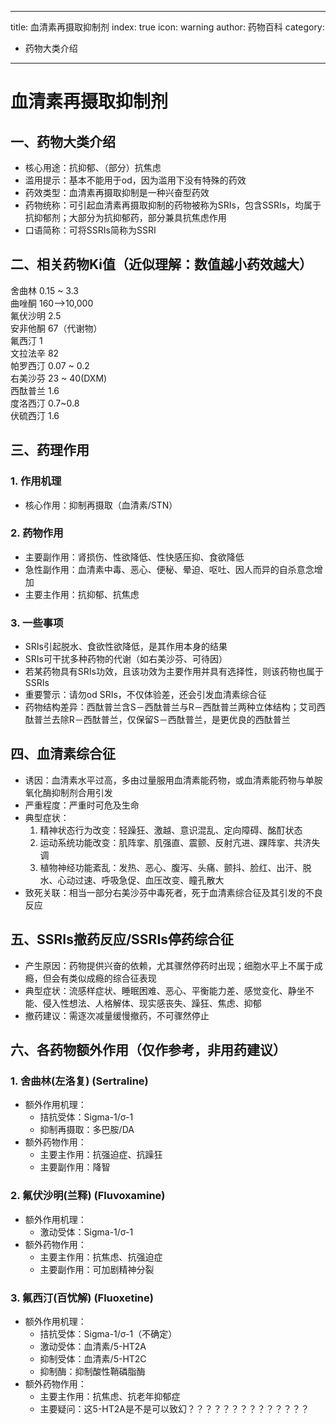 
---
title: 血清素再摄取抑制剂
index: true
icon: warning
author: 药物百科
category:
  - 药物大类介绍
---

# 血清素再摄取抑制剂
## 一、药物大类介绍
- 核心用途：抗抑郁、（部分）抗焦虑
- 滥用提示：基本不能用于od，因为滥用下没有特殊的药效
- 药效类型：血清素再摄取抑制是一种兴奋型药效
- 药物统称：可引起血清素再摄取抑制的药物被称为SRIs，包含SSRIs，均属于抗抑郁剂；大部分为抗抑郁药，部分兼具抗焦虑作用
- 口语简称：可将SSRIs简称为SSRI

## 二、相关药物Ki值（近似理解：数值越小药效越大）
舍曲林 0.15 ~ 3.3  
曲唑酮 160–>10,000  
氟伏沙明 2.5  
安非他酮 67（代谢物）  
氟西汀 1  
文拉法辛 82  
帕罗西汀 0.07 ~ 0.2  
右美沙芬 23 ~ 40(DXM)  
西酞普兰 1.6  
度洛西汀 0.7~0.8  
伏硫西汀 1.6  


## 三、药理作用
### 1. 作用机理
- 核心作用：抑制再摄取（血清素/STN）

### 2. 药物作用
- 主要副作用：肾损伤、性欲降低、性快感压抑、食欲降低
- 急性副作用：血清素中毒、恶心、便秘、晕迫、呕吐、因人而异的自杀意念增加
- 主要主作用：抗抑郁、抗焦虑

### 3. 一些事项
- SRIs引起脱水、食欲性欲降低，是其作用本身的结果
- SRIs可干扰多种药物的代谢（如右美沙芬、可待因）
- 若某药物具有SRIs功效，且该功效为主要作用并具有选择性，则该药物也属于SSRIs
- 重要警示：请勿od SRIs，不仅体验差，还会引发血清素综合征
- 药物结构差异：西酞普兰含S－西酞普兰与R－西酞普兰两种立体结构；艾司西酞普兰去除R－西酞普兰，仅保留S－西酞普兰，是更优良的西酞普兰


## 四、血清素综合征
- 诱因：血清素水平过高，多由过量服用血清素能药物，或血清素能药物与单胺氧化酶抑制剂合用引发
- 严重程度：严重时可危及生命
- 典型症状：
  1. 精神状态行为改变：轻躁狂、激越、意识混乱、定向障碍、酩酊状态
  2. 运动系统功能改变：肌阵挛、肌强直、震颤、反射亢进、踝阵挛、共济失调
  3. 植物神经功能紊乱：发热、恶心、腹泻、头痛、颤抖、脸红、出汗、脱水、心动过速、呼吸急促、血压改变、瞳孔散大
- 致死关联：相当一部分右美沙芬中毒死者，死于血清素综合征及其引发的不良反应


## 五、SSRIs撤药反应/SSRIs停药综合征
- 产生原因：药物提供兴奋的依赖，尤其骤然停药时出现；细胞水平上不属于成瘾，但会有类似成瘾的综合征表现
- 典型症状：流感样症状、睡眠困难、恶心、平衡能力差、感觉变化、静坐不能、侵入性想法、人格解体、现实感丧失、躁狂、焦虑、抑郁
- 撤药建议：需逐次减量缓慢撤药，不可骤然停止


## 六、各药物额外作用（仅作参考，非用药建议）
### 1. 舍曲林(左洛复) (Sertraline)
- 额外作用机理：
  - 拮抗受体：Sigma-1/σ-1
  - 抑制再摄取：多巴胺/DA
- 额外药物作用：
  - 主要主作用：抗强迫症、抗躁狂
  - 主要副作用：降智

### 2. 氟伏沙明(兰释) (Fluvoxamine)
- 额外作用机理：
  - 激动受体：Sigma-1/σ-1
- 额外药物作用：
  - 主要主作用：抗焦虑、抗强迫症
  - 主要副作用：可加剧精神分裂

### 3. 氟西汀(百忧解) (Fluoxetine)
- 额外作用机理：
  - 拮抗受体：Sigma-1/σ-1（不确定）
  - 激动受体：血清素/5-HT2A
  - 抑制受体：血清素/5-HT2C
  - 抑制酶：抑制酸性鞘磷脂酶
- 额外药物作用：
  - 主要主作用：抗焦虑、抗老年抑郁症
  - 主要疑问：这5-HT2A是不是可以致幻？？？？？？？？？？？？？？
```